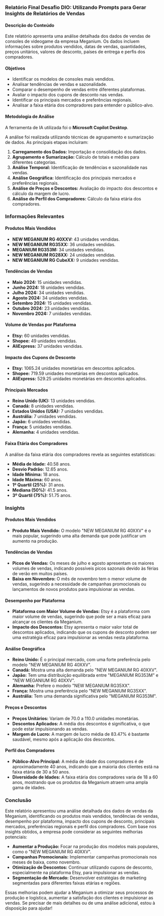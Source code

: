 ### Relatório Final Desafio DIO: Utilizando Prompts para Gerar Insights de Relatórios de Vendas

#### Descrição do Conteúdo
Este relatório apresenta uma análise detalhada dos dados de vendas de consoles de videogame da empresa Meganium. Os dados incluem informações sobre produtos vendidos, datas de vendas, quantidades, preços unitários, valores de desconto, países de entrega e perfis dos compradores.

#### Objetivos
- Identificar os modelos de consoles mais vendidos.
- Analisar tendências de vendas e sazonalidade.
- Comparar o desempenho de vendas entre diferentes plataformas.
- Avaliar o impacto dos cupons de desconto nas vendas.
- Identificar os principais mercados e preferências regionais.
- Analisar a faixa etária dos compradores para entender o público-alvo.

#### Metodologia de Análise
A ferramenta de IA utilizada foi o **Microsoft Copilot Desktop**.

A análise foi realizada utilizando técnicas de agrupamento e sumarização de dados. As principais etapas incluíram:
1. **Carregamento dos Dados:** Importação e consolidação dos dados.
2. **Agrupamento e Sumarização:** Cálculo de totais e médias para diferentes categorias.
3. **Análise Temporal:** Identificação de tendências e sazonalidade nas vendas.
4. **Análise Geográfica:** Identificação dos principais mercados e preferências regionais.
5. **Análise de Preços e Descontos:** Avaliação do impacto dos descontos e cálculo da margem de lucro.
6. **Análise do Perfil dos Compradores:** Cálculo da faixa etária dos compradores.

### Informações Relevantes

#### Produtos Mais Vendidos
- **NEW MEGANIUM RG 40XXV:** 43 unidades vendidas.
- **NEW MEGANIUM RG35XX:** 36 unidades vendidas.
- **MEGANIUM RG353M:** 34 unidades vendidas.
- **NEW MEGANIUM RG28XX:** 24 unidades vendidas.
- **NEW MEGANIUM RG CubeXX:** 9 unidades vendidas.

#### Tendências de Vendas
- **Maio 2024:** 15 unidades vendidas.
- **Junho 2024:** 18 unidades vendidas.
- **Julho 2024:** 34 unidades vendidas.
- **Agosto 2024:** 34 unidades vendidas.
- **Setembro 2024:** 15 unidades vendidas.
- **Outubro 2024:** 23 unidades vendidas.
- **Novembro 2024:** 7 unidades vendidas.

#### Volume de Vendas por Plataforma
- **Etsy:** 60 unidades vendidas.
- **Shopee:** 49 unidades vendidas.
- **AliExpress:** 37 unidades vendidas.

#### Impacto dos Cupons de Desconto
- **Etsy:** 1065.24 unidades monetárias em descontos aplicados.
- **Shopee:** 719.59 unidades monetárias em descontos aplicados.
- **AliExpress:** 529.25 unidades monetárias em descontos aplicados.

#### Principais Mercados
- **Reino Unido (UK):** 13 unidades vendidas.
- **Canadá:** 8 unidades vendidas.
- **Estados Unidos (USA):** 7 unidades vendidas.
- **Austrália:** 7 unidades vendidas.
- **Japão:** 6 unidades vendidas.
- **França:** 5 unidades vendidas.
- **Alemanha:** 4 unidades vendidas.

#### Faixa Etária dos Compradores
A análise da faixa etária dos compradores revela as seguintes estatísticas:
- **Média de Idade:** 40.58 anos.
- **Desvio Padrão:** 12.65 anos.
- **Idade Mínima:** 18 anos.
- **Idade Máxima:** 60 anos.
- **1º Quartil (25%):** 31 anos.
- **Mediana (50%):** 41.5 anos.
- **3º Quartil (75%):** 51.75 anos.

### Insights

#### Produtos Mais Vendidos
- **Produto Mais Vendido:** O modelo "NEW MEGANIUM RG 40XXV" é o mais popular, sugerindo uma alta demanda que pode justificar um aumento na produção.

#### Tendências de Vendas
- **Picos de Vendas:** Os meses de julho e agosto apresentam os maiores volumes de vendas, indicando possíveis picos sazonais devido às férias de verão em muitos países.
- **Baixa em Novembro:** O mês de novembro tem o menor volume de vendas, sugerindo a necessidade de campanhas promocionais ou lançamentos de novos produtos para impulsionar as vendas.

#### Desempenho por Plataforma
- **Plataforma com Maior Volume de Vendas:** Etsy é a plataforma com maior volume de vendas, sugerindo que pode ser a mais eficaz para alcançar os clientes da Meganium.
- **Impacto dos Descontos:** Etsy apresenta o maior valor total de descontos aplicados, indicando que os cupons de desconto podem ser uma estratégia eficaz para impulsionar as vendas nesta plataforma.

#### Análise Geográfica
- **Reino Unido:** É o principal mercado, com uma forte preferência pelo modelo "NEW MEGANIUM RG 40XXV".
- **Canadá:** Mostra uma alta demanda pelo "NEW MEGANIUM RG 40XXV".
- **Japão:** Tem uma distribuição equilibrada entre "MEGANIUM RG353M" e "NEW MEGANIUM RG 40XXV".
- **Alemanha:** Prefere o modelo "NEW MEGANIUM RG35XX".
- **França:** Mostra uma preferência pelo "NEW MEGANIUM RG35XX".
- **Austrália:** Tem uma demanda significativa pelo "MEGANIUM RG353M".

#### Preços e Descontos
- **Preços Unitários:** Variam de 70.0 a 110.0 unidades monetárias.
- **Descontos Aplicados:** A média dos descontos é significativa, o que pode estar impulsionando as vendas.
- **Margem de Lucro:** A margem de lucro média de 83.47% é bastante saudável, mesmo após a aplicação dos descontos.

#### Perfil dos Compradores
- **Público-Alvo Principal:** A média de idade dos compradores é de aproximadamente 40 anos, indicando que a maioria dos clientes está na faixa etária de 30 a 50 anos.
- **Diversidade de Idades:** A faixa etária dos compradores varia de 18 a 60 anos, mostrando que os produtos da Meganium atraem uma ampla gama de idades.

### Conclusão
Este relatório apresentou uma análise detalhada dos dados de vendas da Meganium, identificando os produtos mais vendidos, tendências de vendas, desempenho por plataforma, impacto dos cupons de desconto, principais mercados, preferências regionais e perfil dos compradores. Com base nos insights obtidos, a empresa pode considerar as seguintes melhorias potenciais:
- **Aumentar a Produção:** Focar na produção dos modelos mais populares, como o "NEW MEGANIUM RG 40XXV".
- **Campanhas Promocionais:** Implementar campanhas promocionais nos meses de baixa, como novembro.
- **Otimização de Descontos:** Continuar utilizando cupons de desconto, especialmente na plataforma Etsy, para impulsionar as vendas.
- **Segmentação de Mercado:** Desenvolver estratégias de marketing segmentadas para diferentes faixas etárias e regiões.

Essas melhorias podem ajudar a Meganium a otimizar seus processos de produção e logística, aumentar a satisfação dos clientes e impulsionar as vendas. Se precisar de mais detalhes ou de uma análise adicional, estou à disposição para ajudar!
